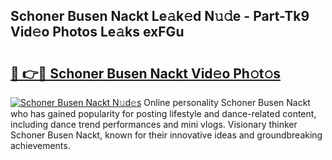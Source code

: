 ## Schoner Busen Nackt Le𝚊k𝚎d N𝚞𝚍e - Part-Tk9 Vid𝚎o Photos Le𝚊ks exFGu

# <h2><a href="http://fb817vy.evod.top/?m=Schoner+Busen+Nackt">🔗 👉🔴 Schoner Busen Nackt Vid𝚎o Ph𝚘t𝚘s</a></h2>

[![Schoner Busen Nackt N𝚞d𝚎s](https://i.imgur.com/8V9OHl7.gif)](http://fb817vy.evod.top/?m=Schoner+Busen+Nackt)
Online personality Schoner Busen Nackt who has gained popularity for posting lifestyle and dance-related content, including dance trend performances and mini vlogs. Visionary thinker Schoner Busen Nackt, known for their innovative ideas and groundbreaking achievements. 
